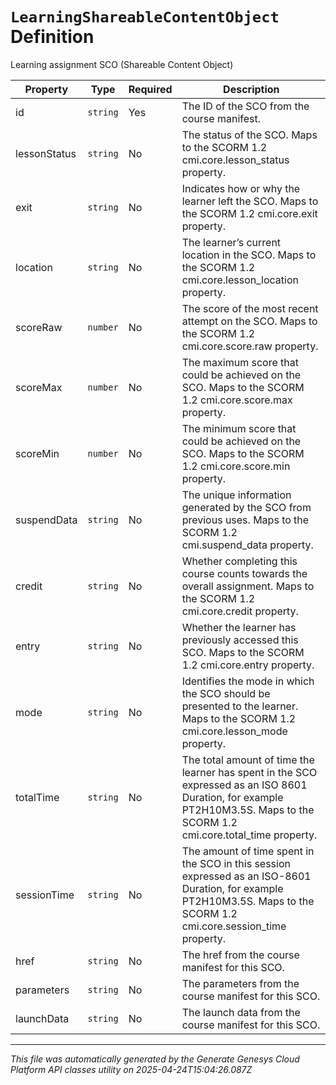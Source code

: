 # `LearningShareableContentObject` Definition

Learning assignment SCO (Shareable Content Object)

| Property | Type | Required | Description |
|----------|------|----------|-------------|
| id | `string` | Yes | The ID of the SCO from the course manifest. |
| lessonStatus | `string` | No | The status of the SCO. Maps to the SCORM 1.2 cmi.core.lesson_status property. |
| exit | `string` | No | Indicates how or why the learner left the SCO. Maps to the SCORM 1.2 cmi.core.exit property. |
| location | `string` | No | The learner’s current location in the SCO. Maps to the SCORM 1.2 cmi.core.lesson_location property. |
| scoreRaw | `number` | No | The score of the most recent attempt on the SCO. Maps to the SCORM 1.2 cmi.core.score.raw property. |
| scoreMax | `number` | No | The maximum score that could be achieved on the SCO. Maps to the SCORM 1.2 cmi.core.score.max property. |
| scoreMin | `number` | No | The minimum score that could be achieved on the SCO. Maps to the SCORM 1.2 cmi.core.score.min property. |
| suspendData | `string` | No | The unique information generated by the SCO from previous uses. Maps to the SCORM 1.2 cmi.suspend_data property. |
| credit | `string` | No | Whether completing this course counts towards the overall assignment. Maps to the SCORM 1.2 cmi.core.credit property. |
| entry | `string` | No | Whether the learner has previously accessed this SCO. Maps to the SCORM 1.2 cmi.core.entry property. |
| mode | `string` | No | Identifies the mode in which the SCO should be presented to the learner. Maps to the SCORM 1.2 cmi.core.lesson_mode property. |
| totalTime | `string` | No | The total amount of time the learner has spent in the SCO expressed as an ISO 8601 Duration, for example PT2H10M3.5S. Maps to the SCORM 1.2 cmi.core.total_time property. |
| sessionTime | `string` | No | The amount of time spent in the SCO in this session expressed as an ISO-8601 Duration, for example PT2H10M3.5S. Maps to the SCORM 1.2 cmi.core.session_time property. |
| href | `string` | No | The href from the course manifest for this SCO. |
| parameters | `string` | No | The parameters from the course manifest for this SCO. |
| launchData | `string` | No | The launch data from the course manifest for this SCO. |

---

*This file was automatically generated by the Generate Genesys Cloud Platform API classes utility on 2025-04-24T15:04:26.087Z*